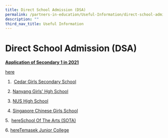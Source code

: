 ```yaml
---
title: Direct School Admission (DSA)
permalink: /partners-in-education/Useful-Information/direct-school-admission-dsa/
description: ""
third_nav_title: Useful Information
---
```

# Direct School Admission (DSA)

<b><u>Application of Secondary 1 in 2021</u></b>

<a href="/our-special-programme/ELIXiR/" target="_blank">here</a>

1.  <a href="/files/Partners%20in%20Education/Useful%20Information/Cedar%20Girls%20Secondary%20School.pdf" target="_blank">Cedar Girls Secondary School</a>  
2. <a href="/files/Partners%20in%20Education/Useful%20Information/Nanyang%20Girls%20Hgh%20School.pdf" target="_blank">Nanyang Girls' Hgh School</a> 
3. <a href="/files/Partners%20in%20Education/Useful%20Information/NUS%20High%20School.pdf" target="_blank">NUS High School</a>
  
4. <a href="/files/Partners%20in%20Education/Useful%20Information/Singapore%20Chinese%20Girls%20School.pdf" target="_blank">Singapore Chinese Girls School</a> 
  
5.  <a href="/our-special-programme/ELIXiR/" target="_blank">here</a>[School Of The Arts (SOTA)](http://greenridgepri.moe.edu.sg/qql/slot/u547/Partners%20in%20Education/DSA/School%20Of%20The%20Arts%20(SOTA).pdf)  
  
6. <a href="/our-special-programme/ELIXiR/" target="_blank">here</a>[Temasek Junior College](http://greenridgepri.moe.edu.sg/qql/slot/u547/Partners%20in%20Education/DSA/Temasek%20Junior%20College.pdf)